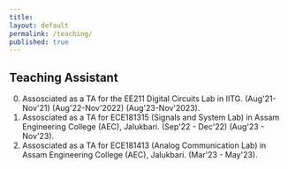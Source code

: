 ```yaml
---
title:
layout: default
permalink: /teaching/
published: true
---
```


## Teaching Assistant

0. Assosciated as a TA for the EE211 Digital Circuits Lab in IITG. (Aug'21-Nov'21) (Aug'22-Nov'2022) (Aug'23-Nov'2023).
1. Assosciated as a TA for ECE181315 (Signals and System Lab) in Assam Engineering College (AEC), Jalukbari. (Sep'22 - Dec'22) (Aug'23 - Nov'23).
2. Assosciated as a TA for ECE181413 (Analog Communication Lab) in Assam Engineering College (AEC), Jalukbari. (Mar'23 - May'23).

